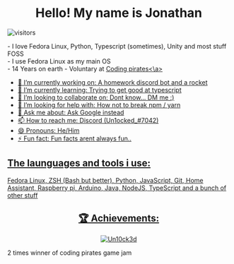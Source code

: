 <h1 align="center">Hello! My name is Jonathan</h1>

![visitors](https://visitor-badge.glitch.me/badge?page_id=Un10ck3d.self.id.whatever&left_color=blue&right_color=red)

<p>
  - I love Fedora Linux, Python, Typescript (sometimes), Unity and most stuff FOSS <br/>
  - I use Fedora Linux as my main OS<br/>
  - 14 Years on earth
  - Voluntary at <a href="https://codingpirates.dk/">Coding pirates<\a>
</p>

- 🔭 I’m currently working on: A homework discord bot and a rocket
- 🌱 I’m currently learning: Trying to get good at typescript
- 👯 I’m looking to collaborate on: Dont know... DM me :)
- 🤔 I’m looking for help with: How not to break npm / yarn
- 💬 Ask me about: Ask Google instead
- 📫 How to reach me: Discord (Un1ocked_#7042)
- 😄 Pronouns: He/Him
- ⚡ Fun fact: Fun facts arent always fun..

<h2 align="left">The launguages and tools i use:</h2>
<p>Fedora Linux, ZSH (Bash but better), Python, JavaScript, Git, Home Assistant, Raspberry pi, Arduino, Java, NodeJS, TypeScript and a bunch of other stuff</p>


<h2 align="center">🏆  Achievements:</h2>
<a href="#"><p align="center" href="#"><img unselectable="on" style="pointer-events:none; user-select:none;" src="https://github-readme-streak-stats.herokuapp.com/?user=Un10ck3d&theme=tokyonight_duo&hide_border=true&background=0D1117" alt="Un10ck3d" /></p></a>
2 times winner of coding pirates game jam
